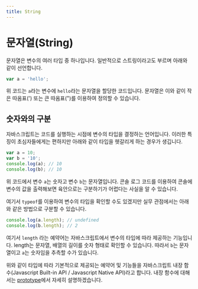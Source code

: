 ```yaml
---
title: String
---
```


# 문자열(String)

문자열은 변수의 여러 타입 중 하나입니다. 일반적으로 스트링이라고도 부르며 아래와 같이 선언합니다.

```js
var a = 'hello';
```

위 코드는 `a`라는 변수에 `hello`라는 문자열을 할당한 코드입니다. 문자열은 이와 같이 작은 따옴표(') 또는 큰 따옴표(")를 이용하여 정의할 수 있습니다.

## 숫자와의 구분

자바스크립트는 코드를 실행하는 시점에 변수의 타입을 결정하는 언어입니다. 이러한 특징이 초심자들에게는 편하지만 아래와 같이 타입을 헷갈리게 하는 경우가 생깁니다.

```js
var a = 10;
var b = '10';
console.log(a); // 10
console.log(b); // 10
```

위 코드에서 변수 `a`는 숫자고 변수 `b`는 문자열입니다. 콘솔 로그 코드를 이용하여 콘솔에 변수의 값을 출력해보면 육안으로는 구분하기가 어렵다는 사실을 알 수 있습니다.

여기서 `typeof`를 이용하여 변수의 타입을 확인할 수도 있겠지만 실무 관점에서는 아래와 같은 방법으로 구분할 수 있습니다.

```js
console.log(a.length); // undefined
console.log(b.length); // 2
```

여기서 `length` 라는 예약어는 자바스크립트에서 변수의 타입에 따라 제공하는 기능입니다. length는 문자열, 배열의 길이를 숫자 형태로 확인할 수 있습니다. 따라서 `b`는 문자열이고 `a`는 숫자임을 추측할 수가 있습니다.

위와 같이 타입에 따라 기본적으로 제공되는 예약어 및 기능들을 자바스크립트 내장 함수(Javascript Built-in API / Javascript Native API)라고 합니다. 내장 함수에 대해서는 [prototype](/js/prototype.html)에서 자세히 설명하겠습니다.
